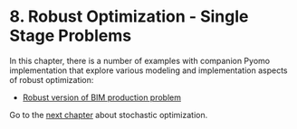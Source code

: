 # 8. Robust Optimization - Single Stage Problems

In this chapter, there is a number of examples with companion Pyomo implementation that explore various modeling and implementation aspects of robust optimization:

* [Robust version of BIM production problem](01-bim-robust-optimization.ipynb)

Go to the [next chapter](../09/09.00.md) about stochastic optimization.